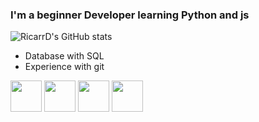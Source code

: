 ### I'm a beginner Developer learning Python and js


  ![RicarrD's GitHub stats](https://github-readme-stats.vercel.app/api?username=ricarrd&show_icons=true&theme=dracula)

  <ul>
      <li>Database with SQL</li>
      <li>Experience with git</li>
  </ul>
  <div>
    <img height='50em' src="https://cdn.worldvectorlogo.com/logos/typescript.svg">
    <img height='50em' src="https://cdn.worldvectorlogo.com/logos/logo-javascript.svg">
    <img height='50em' src="https://cdn.worldvectorlogo.com/logos/html-1.svg">
    <img height='50em' src='https://cdn.worldvectorlogo.com/logos/css-3.svg'>
  </div>


 
